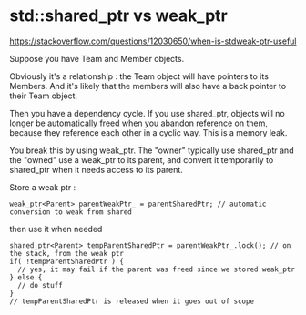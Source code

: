 # std::shared_ptr vs weak_ptr
https://stackoverflow.com/questions/12030650/when-is-stdweak-ptr-useful

Suppose you have Team and Member objects.

Obviously it's a relationship : the Team object will have pointers to its Members. And it's likely that the members will also have a 
back pointer to their Team object.

Then you have a dependency cycle. If you use shared_ptr, objects will no longer be automatically freed when you abandon reference on them, 
because they reference each other in a cyclic way. This is a memory leak.

You break this by using weak_ptr. The "owner" typically use shared_ptr and the "owned" use a weak_ptr to its parent, and convert it 
temporarily to shared_ptr when it needs access to its parent.

Store a weak ptr :
```
weak_ptr<Parent> parentWeakPtr_ = parentSharedPtr; // automatic conversion to weak from shared
```
then use it when needed
```
shared_ptr<Parent> tempParentSharedPtr = parentWeakPtr_.lock(); // on the stack, from the weak ptr
if( !tempParentSharedPtr ) {
  // yes, it may fail if the parent was freed since we stored weak_ptr
} else {
  // do stuff
}
// tempParentSharedPtr is released when it goes out of scope
```
  
